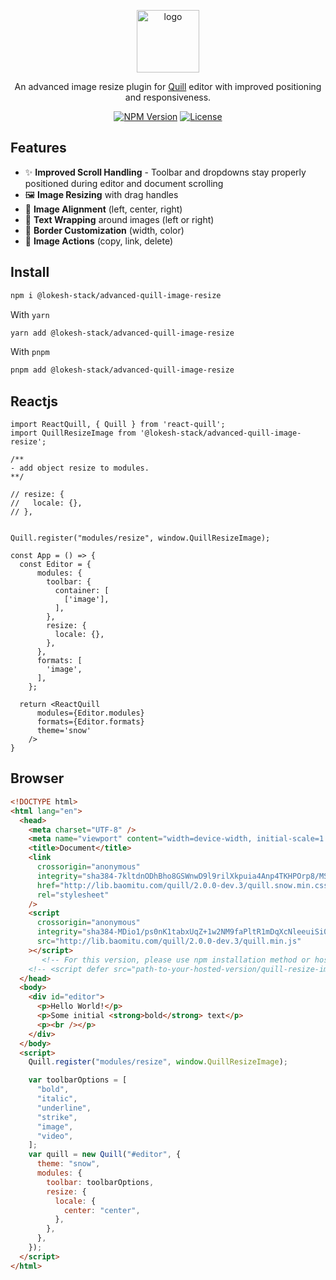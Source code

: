 <p align="center">
<img src="https://api.iconify.design/fluent:resize-image-20-filled.svg?color=%2358a6ff" alt="logo" width='100'/>
</p>

<p align="center">
  An advanced image resize plugin for <a href="https://quilljs.com/" target="_blank" rel="noopener noreferrer">Quill</a> editor with improved positioning and responsiveness.
</p>

<p align="center">
  <a href="https://www.npmjs.com/package/@lokesh-stack/advanced-quill-image-resize" target="_blank" rel="noopener noreferrer"><img src="https://img.shields.io/npm/v/@lokesh-stack/advanced-quill-image-resize.svg" alt="NPM Version" /></a>
  <a href="https://github.com/lokesh-stack/advanced-quill-image-resize/blob/main/LICENSE" target="_blank" rel="noopener noreferrer"><img src="https://img.shields.io/badge/license-MIT-blue.svg" alt="License" /></a>
</p>

## Features

- ✨ **Improved Scroll Handling** - Toolbar and dropdowns stay properly positioned during editor and document scrolling
- 🖼️ **Image Resizing** with drag handles
- 🔄 **Image Alignment** (left, center, right)
- 📝 **Text Wrapping** around images (left or right)
- 🎨 **Border Customization** (width, color)
- 🔗 **Image Actions** (copy, link, delete)

## Install

```bash
npm i @lokesh-stack/advanced-quill-image-resize
```

With `yarn`

```bash
yarn add @lokesh-stack/advanced-quill-image-resize
```

With `pnpm`

```bash
pnpm add @lokesh-stack/advanced-quill-image-resize
```

## Reactjs

```tsx
import ReactQuill, { Quill } from 'react-quill';
import QuillResizeImage from '@lokesh-stack/advanced-quill-image-resize';

/**
- add object resize to modules.
**/

// resize: {
//   locale: {},
// },


Quill.register("modules/resize", window.QuillResizeImage);

const App = () => {
  const Editor = {
      modules: {
        toolbar: {
          container: [
            ['image'],
          ],
        },
        resize: {
          locale: {},
        },
      },
      formats: [
        'image',
      ],
    };

  return <ReactQuill
      modules={Editor.modules}
      formats={Editor.formats}
      theme='snow'
    />
}

```

## Browser

```html
<!DOCTYPE html>
<html lang="en">
  <head>
    <meta charset="UTF-8" />
    <meta name="viewport" content="width=device-width, initial-scale=1.0" />
    <title>Document</title>
    <link
      crossorigin="anonymous"
      integrity="sha384-7kltdnODhBho8GSWnwD9l9rilXkpuia4Anp4TKHPOrp8/MS/+083g4it4MYED/hc"
      href="http://lib.baomitu.com/quill/2.0.0-dev.3/quill.snow.min.css"
      rel="stylesheet"
    />
    <script
      crossorigin="anonymous"
      integrity="sha384-MDio1/ps0nK1tabxUqZ+1w2NM9faPltR1mDqXcNleeuiSi0KBXqIsWofIp4r5A0+"
      src="http://lib.baomitu.com/quill/2.0.0-dev.3/quill.min.js"
    ></script>
       <!-- For this version, please use npm installation method or host the files yourself -->
    <!-- <script defer src="path-to-your-hosted-version/quill-resize-image.min.js"></script> -->
  </head>
  <body>
    <div id="editor">
      <p>Hello World!</p>
      <p>Some initial <strong>bold</strong> text</p>
      <p><br /></p>
    </div>
  </body>
  <script>
    Quill.register("modules/resize", window.QuillResizeImage);

    var toolbarOptions = [
      "bold",
      "italic",
      "underline",
      "strike",
      "image",
      "video",
    ];
    var quill = new Quill("#editor", {
      theme: "snow",
      modules: {
        toolbar: toolbarOptions,
        resize: {
          locale: {
            center: "center",
          },
        },
      },
    });
  </script>
</html>
```
